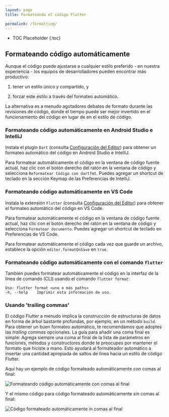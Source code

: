 ```yaml
---
layout: page
title: Formateando el código Flutter

permalink: /formatting/
---
```


* TOC Placeholder
{:toc}

## Formateando código automáticamente

Aunque el código puede ajustarse a cualquier estilo preferido - en nuestra experiencia - los equipos de desarrolladores pueden encontrar más productivo:

1. tener un estilo único y compartido, y

1. forzar este estilo a través del formateo automático.

La alternativa es a menudo agotadores debates de formato durante las revisiones de código, donde el tiempo puede ser mejor invertido en el funcionamiento del código en lugar de en el estilo de código.

### Formateando código automáticamente en Android Studio e IntelliJ

Instala el plugin `Dart`  (consulta [Configuración del Editor](/get-started/editor/))
para obtener un formateo automático del código en Android Studio e IntelliJ.

Para formatear automáticamente el código en la ventana de código fuente actual, haz clic con el botón derecho del ratón en la ventana de código y selecciona `Reformatear Código con dartfmt`. Puedes agregar un shortcut de teclado en la sección Keymap de las Preferencias de IntelliJ.

### Formateando código automáticamente en VS Code

Instala la extensión `Flutter` (consulta [Configuración del Editor](/get-started/editor/))
para obtener el formateo automático del código en VS Code.

Para formatear automáticamente el código en la ventana de código fuente actual, haz clic con el botón derecho del ratón en la ventana de código y selecciona `Formatear documento`. Puedes agregar un shortcut de teclado en Preferencias de VS Code.

Para formatear automáticamente el código cada vez que guarde un archivo, establece la opción 
`editor.formatOnSave` en `true`.

### Formateando código automáticamente con el comando `flutter`

También puedes formatear automáticamente el código en la interfaz de la línea de comando (CLI) usando el comando `flutter format`:

```
Uso: flutter format <uno o más paths>
-h, --help    Imprimir esta información de uso.
```

### Usando 'trailing commas'

El código Flutter a menudo implica la construcción de estructuras de datos en forma de árbol bastante profundas, por ejemplo, en un método `build`. Para obtener un buen formateo automático, te recomendamos que adoptes las *trailing commas* opcionales. La guía para añadir una coma final es simple: Agrega siempre una coma al final de la lista de parámetros en  funciones, métodos y constructores donde te preocupes por mantener el formato que hiciste a mano. Esto ayudará al formateador automático a insertar una cantidad apropiada de saltos de línea hacia un estilo de código Flutter.

Aquí hay un ejemplo de código formateado automáticamente *con* comas al final:

![Formateando código automáticamente con comas al final](/images/intellij/trailing-comma-with.png)

Y el mismo código para código formateado automáticamente *sin* comas al final:

![Código formateado automáticamente <s></s>in comas al final](/images/intellij/trailing-comma-without.png)
